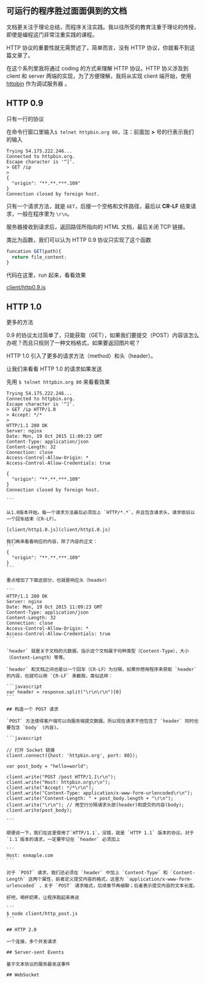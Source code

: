 ## 可运行的程序胜过面面俱到的文档

文档更关注于理论总结，而程序关注实践。我以往所受的教育注重于理论的传授，即使是编程这门非常注重实践的课程。

HTTP 协议的重要性就无需赘述了，简单而言，没有 HTTP 协议，你就看不到这篇文章了。

在这个系列里我将通过 coding 的方式来理解 HTTP 协议。HTTP 协义涉及到 client 和 server 两端的实现，为了方便理解，我将从实现 client 端开始，使用 [httpbin](http://httpbin.org) 作为调试服务器 。

## HTTP 0.9

只有一行的协议

在命令行窗口里输入`$ telnet httpbin.org 80`，注：前面加 __>__ 号的行表示我们的输入

```
Trying 54.175.222.246...
Connected to httpbin.org.
Escape character is '^]'.
> GET /ip
>
{
  "origin": "**.**.***.109"
}
Connection closed by foreign host.
```

只有一个请求方法，就是 `GET`，后接一个空格和文件路径，最后以 __CR-LF__ 结束请求，一般在程序里为 `\r\n`。

服务器接收到请求后，返回路径所指向的 HTML 文档，最后关闭 TCP 链接。

类比为函数，我们可以认为 HTTP 0.9 协议只实现了这个函数

```javascript
funcation GET(path){
  return file_content;
}
```

代码在这里，run 起来，看看效果

[client/http0.9.js](client/http0.9.js)

## HTTP 1.0
更多的方法

0.9 的协议太过简单了，只能获取（GET），如果我们要提交（POST）内容该怎么办呢？而且只规则了一种文档格式，如果要返回图片呢？

HTTP 1.0 引入了更多的请求方法（method）和头（header）。

让我们来看看 HTTP 1.0 的请求如果发送

先用 `$ telnet httpbin.org 80` 来看看效果

````
Trying 54.175.222.246...
Connected to httpbin.org.
Escape character is '^]'.
> GET /ip HTTP/1.0
> Accept: */*
>
HTTP/1.1 200 OK
Server: nginx
Date: Mon, 19 Oct 2015 11:09:23 GMT
Content-Type: application/json
Content-Length: 32
Connection: close
Access-Control-Allow-Origin: *
Access-Control-Allow-Credentials: true

{
  "origin": "**.**.***.109"
}
Connection closed by foreign host.

```

从1.0版本开始，每一个请求方法最后必须加上 `HTTP/*.*`，并且包含请求头，请求依旧以一个回车结束（CR-LF）。

[client/http1.0.js](client/http1.0.js)

我们再来看看响应的内容，除了内容的正文：
```
{
  "origin": "**.**.***.109"
}
```

重点增加了下面这部分，也就是响应头（header）

```
HTTP/1.1 200 OK
Server: nginx
Date: Mon, 19 Oct 2015 11:09:23 GMT
Content-Type: application/json
Content-Length: 32
Connection: close
Access-Control-Allow-Origin: *
Access-Control-Allow-Credentials: true
```

`header` 就是关于文档的元数据，指示这个文档属于何种类型（Content-Type），大小（Content-Length）等等。

`header` 和文档之间也是以一个回车（CR-LF）为分隔，如果你想用程序来获取 `header` 的内容，也就可以用 `CR-LF` 来截取，类似这样：

```javascript
var header = response.split("\r\n\r\n")[0]
```

## 构造一个 POST 请求

`POST` 方法使得客户端可以向服务端提交数据。所以现在请求不但包含了 `header` 同时也要包含 `body` (内容)。

```javascript

// 打开 Socket 链接
client.connect({host: 'httpbin.org', port: 80});

var post_body = "hello=world";

client.write("POST /post HTTP/1.1\r\n");
client.write("Host: httpbin.org\r\n");
client.write("Accept: */*\r\n");
client.write("Content-Type: application/x-www-form-urlencoded\r\n");
client.write("Content-Length: " + post_body.length + "\r\n");
client.write("\r\n"); // 用空行分隔请求头部(header)和提交的内容(body);
client.write(post_body);

```

顺便说一下，我们在这里使用了`HTTP/1.1`，没错，就是 `HTTP 1.1` 版本的协议。对于`1.1`版本的请求，一定要牢记在 `header` 必须加上

```
Host: exmaple.com
```

对于 `POST` 请求，我们还必须在 `header` 中加上 `Content-Type` 和 `Content-Length` 这两个属性，前者定义提交内容的格式，这里为 `application/x-www-form-urlencoded` ，关于 `POST` 请求格式，后续章节再细聊；后者表示提交内容的文本长度。

好吧，喝杯奶茶，让程序跑起来再说

```
$ node client/http_post.js
```

## HTTP 2.0

一个连接，多个并发请求

## Server-sent Events

基于文本协议的服务器发送事件

## WebSocket
